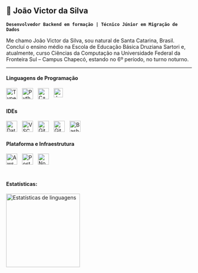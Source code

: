 ## 🌱 João Victor da Silva

**`Desenvolvedor Backend em formação | Técnico Júnior em Migração de Dados`**

Me chamo João Victor da Silva, sou natural de Santa Catarina, Brasil. Concluí o ensino médio na Escola de Educação Básica Druziana Sartori e, atualmente, curso Ciências da Computação na Universidade Federal da Fronteira Sul – Campus Chapecó, estando no 6º período, no turno noturno.

---

#### Linguagens de Programação
<img align="left" alt="TypeScript" width="30px" style="padding-right:10px;" src="https://cdn.jsdelivr.net/gh/devicons/devicon/icons/typescript/typescript-plain.svg" />
<img align="left" alt="Python" width="30px" style="padding-right:10px;" src="https://cdn.jsdelivr.net/gh/devicons/devicon/icons/python/python-plain.svg" />
<img align="left" alt="C++" width="30px" style="padding-right:10px;" src="https://cdn.jsdelivr.net/gh/devicons/devicon/icons/cplusplus/cplusplus-line.svg" />
<img align="left" alt="Java" width="25px" style="padding-right:10px;" src="https://cdn.jsdelivr.net/gh/devicons/devicon@latest/icons/java/java-plain.svg" />

<br />          
<br />

#### IDEs
<img align="left" alt="DataGrip" width="30px" style="padding-right:10px;"  src="https://cdn.jsdelivr.net/gh/devicons/devicon@latest/icons/datagrip/datagrip-original.svg" />
<img align="left" alt="VSCode" width="30px" style="padding-right:10px;" src="https://cdn.jsdelivr.net/gh/devicons/devicon@latest/icons/vscode/vscode-original.svg" />
<img align="left" alt="GitHub" width="30px" style="padding-right:10px;" src="https://cdn.jsdelivr.net/gh/devicons/devicon/icons/github/github-original.svg" />
<img align="left" alt="Git" width="30px" style="padding-right:10px;" src="https://cdn.jsdelivr.net/gh/devicons/devicon/icons/git/git-original.svg" />
<img align="left" alt="Bash" width="30px" style="padding-right:10px;" src="https://cdn.jsdelivr.net/gh/devicons/devicon/icons/bash/bash-original.svg" />
                      
<br />          
<br />

#### Plataforma e Infraestrutura
<img align="left" alt="Aws" width="30px" style="padding-right:10px;" src="https://cdn.jsdelivr.net/gh/devicons/devicon@latest/icons/amazonwebservices/amazonwebservices-original-wordmark.svg" />
<img align="left" alt="PostgreSQL" width="30px" style="padding-right:10px;" src="https://cdn.jsdelivr.net/gh/devicons/devicon@latest/icons/postgresql/postgresql-original.svg" />
<img align="left" alt="NodeJS" width="30px" style="padding-right:10px;" src="https://cdn.jsdelivr.net/gh/devicons/devicon/icons/nodejs/nodejs-original.svg" />

<br />          
<br />

#

#### Estatísticas:
<img 
    alt="Estatísticas de linguagens"
    height="200"
    style="padding-right: 10px;"
    src="https://github-readme-stats.vercel.app/api/top-langs/?username=joaovictorrsilva&layout=compact&theme=gruvbox&custom_title=Uso%20Linguagens:&langs_count=6"
/>


#